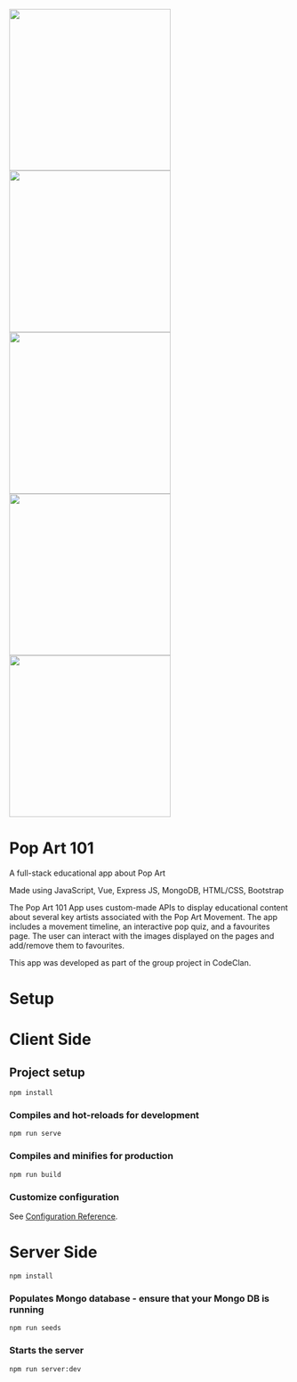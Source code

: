 <img src="https://github.com/EvgenyNazarovs/My-files/blob/master/pop-art-screenshots/pop_art_1.png" width="290"><img
src="https://github.com/EvgenyNazarovs/My-files/blob/master/pop-art-screenshots/pop_art_2.png" width="290"><img 
src="https://github.com/EvgenyNazarovs/My-files/blob/master/pop-art-screenshots/pop_art_3.png" width="290"><img 
src="https://github.com/EvgenyNazarovs/My-files/blob/master/pop-art-screenshots/pop_art_4.png" width="290"><img 
src="https://github.com/EvgenyNazarovs/My-files/blob/master/pop-art-screenshots/pop_art_5.png" width="290">

# Pop Art 101

A full-stack educational app about Pop Art

Made using JavaScript, Vue, Express JS, MongoDB, HTML/CSS, Bootstrap

The Pop Art 101 App uses custom-made APIs to display educational content about several key artists associated with the Pop Art Movement.
The app includes a movement timeline, an interactive pop quiz, and a favourites page. The user can interact with the images displayed on the pages and add/remove them to favourites.

This app was developed as part of the group project in CodeClan.

# Setup

# Client Side

## Project setup
```
npm install
```

### Compiles and hot-reloads for development
```
npm run serve
```

### Compiles and minifies for production
```
npm run build
```

### Customize configuration
See [Configuration Reference](https://cli.vuejs.org/config/).

# Server Side

```
npm install
```
### Populates Mongo database - ensure that your Mongo DB is running
```
npm run seeds
```

### Starts the server
```
npm run server:dev
```



